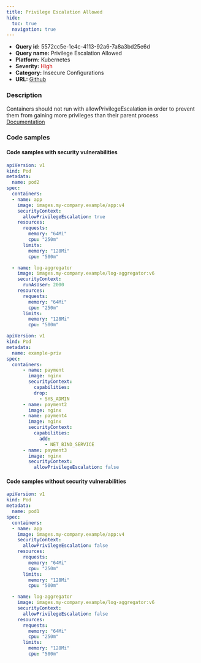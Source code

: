 ```yaml
---
title: Privilege Escalation Allowed
hide:
  toc: true
  navigation: true
---
```


<style>
  .highlight .hll {
    background-color: #ff171742;
  }
  .md-content {
    max-width: 1100px;
    margin: 0 auto;
  }
</style>

-   **Query id:** 5572cc5e-1e4c-4113-92a6-7a8a3bd25e6d
-   **Query name:** Privilege Escalation Allowed
-   **Platform:** Kubernetes
-   **Severity:** <span style="color:#C00">High</span>
-   **Category:** Insecure Configurations
-   **URL:** [Github](https://github.com/Checkmarx/kics/tree/master/assets/queries/k8s/privilege_escalation_allowed)

### Description
Containers should not run with allowPrivilegeEscalation in order to prevent them from gaining more privileges than their parent process<br>
[Documentation](https://kubernetes.io/docs/tasks/configure-pod-container/security-context/)

### Code samples
#### Code samples with security vulnerabilities
```yaml title="Positive test num. 1 - yaml file" hl_lines="10 21"
apiVersion: v1
kind: Pod
metadata:
  name: pod2
spec:
  containers:
  - name: app
    image: images.my-company.example/app:v4
    securityContext:
      allowPrivilegeEscalation: true
    resources:
      requests:
        memory: "64Mi"
        cpu: "250m"
      limits:
        memory: "128Mi"
        cpu: "500m"

  - name: log-aggregator
    image: images.my-company.example/log-aggregator:v6
    securityContext:
      runAsUser: 2000
    resources:
      requests:
        memory: "64Mi"
        cpu: "250m"
      limits:
        memory: "128Mi"
        cpu: "500m"

```
```yaml title="Positive test num. 2 - yaml file" hl_lines="9 13 17"
apiVersion: v1
kind: Pod
metadata:
  name: example-priv
spec:
  containers:
      - name: payment
        image: nginx
        securityContext:
          capabilities:
          drop:
            - SYS_ADMIN
      - name: payment2
        image: nginx
      - name: payment4
        image: nginx
        securityContext:
          capabilities:
            add:
              - NET_BIND_SERVICE
      - name: payment3
        image: nginx
        securityContext:
          allowPrivilegeEscalation: false

```


#### Code samples without security vulnerabilities
```yaml title="Negative test num. 1 - yaml file"
apiVersion: v1
kind: Pod
metadata:
  name: pod1
spec:
  containers:
  - name: app
    image: images.my-company.example/app:v4
    securityContext:
      allowPrivilegeEscalation: false
    resources:
      requests:
        memory: "64Mi"
        cpu: "250m"
      limits:
        memory: "128Mi"
        cpu: "500m"

  - name: log-aggregator
    image: images.my-company.example/log-aggregator:v6
    securityContext:
      allowPrivilegeEscalation: false
    resources:
      requests:
        memory: "64Mi"
        cpu: "250m"
      limits:
        memory: "128Mi"
        cpu: "500m"

```
